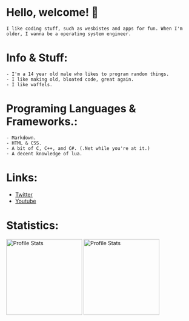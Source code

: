 # Hello, welcome! 👋
 
    I like coding stuff, such as wesbistes and apps for fun. When I'm older, I wanna be a operating system engineer.

# Info & Stuff:

    - I'm a 14 year old male who likes to program random things.
    - I like making old, bloated code, great again.
    - I like waffels.

# Programing Languages & Frameworks.:

    - Markdown.
    - HTML & CSS.
    - A bit of C, C++, and C#. (.Net while you're at it.)
    - A decent knowledge of lua.
    
# Links:

- [Twitter](https://twitter.com/Wonk_Bonk "Twitter")
- [Youtube](https://www.youtube.com/channel/UCNEt8wd7BzBhzVEMJzD-ZFA "Youtube")

# Statistics:
<!-- Spaghetti code. (Real spaghetti code is VALVe games.) -->
<p align="left">
  <img src="https://github-readme-stats.vercel.app/api?username=AWonkeyTortila&show_icons=true&theme=tokyonight" alt="Profile Stats" height=200px/>
  <img src="https://github-readme-stats.vercel.app/api/top-langs/?username=AWonkeyTortila&layout=compact&theme=tokyonight" alt="Profile Stats" height=200px/>
</p>
